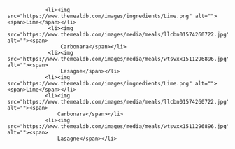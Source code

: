 

                <li><img src="https://www.themealdb.com/images/ingredients/Lime.png" alt=""><span>Lime</span></li>
                 <li><img src="https://www.themealdb.com/images/media/meals/llcbn01574260722.jpg" alt=""><span>
                     Carbonara</span></li>
                 <li><img src="https://www.themealdb.com/images/media/meals/wtsvxx1511296896.jpg" alt=""><span>
                     Lasagne</span></li>
                <li><img src="https://www.themealdb.com/images/ingredients/Lime.png" alt=""><span>Lime</span></li>
                <li><img src="https://www.themealdb.com/images/media/meals/llcbn01574260722.jpg" alt=""><span>
                    Carbonara</span></li>
                <li><img src="https://www.themealdb.com/images/media/meals/wtsvxx1511296896.jpg" alt=""><span>
                    Lasagne</span></li>    